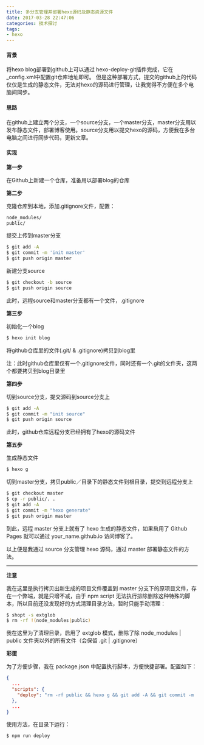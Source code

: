 ```yaml
---
title: 多分支管理并部署hexo源码及静态资源文件
date: 2017-03-28 22:47:06
categories: 技术探讨
tags:
- hexo
---
```

#### 背景

将hexo blog部署到github上可以通过 hexo-deploy-git插件完成，它在_config.xml中配置git仓库地址即可。
但是这种部署方式，提交的github上的代码仅仅是生成的静态文件，无法对hexo的源码进行管理，让我觉得不方便在多个电脑间同步。

#### 思路

在github上建立两个分支，一个source分支，一个master分支，master分支用以发布静态文件，部署博客使用。source分支用以提交hexo的源码，方便我在多台电脑之间进行同步代码，更新文章。

#### 实现

**第一步**

在Github上新建一个仓库，准备用以部署blog的仓库

**第二步**

克隆仓库到本地，添加.gitignore文件，配置：

```bash
node_modules/
public/
```

提交上传到master分支

```bash
$ git add -A
$ git commit -m 'init master'
$ git push origin master
```

新建分支source

```bash
$ git checkout -b source
$ git push origin source
```

此时，远程source和master分支都有一个文件，.gitignore

**第三步**

初始化一个blog

```bash
$ hexo init blog
```

将github仓库里的文件(.git/ & .gitignore)拷贝到blog里

注：此时github仓库里仅有一个.gitignore文件，同时还有一个.git的文件夹，这两个都要拷贝到blog目录里

**第四步**

切到source分支，提交源码到source分支上

```bash
$ git add -A
$ git commit -m "init source"
$ git push origin source
```

此时，github仓库远程分支已经拥有了hexo的源码文件

**第五步**

生成静态文件

```bash
$ hexo g
```

切到master分支，拷贝public／目录下的静态文件到根目录，提交到远程分支上

```bash
$ git checkout master
$ cp -r public/. .
$ git add -A
$ git commit -m "hexo generate"
$ git push origin master
```

到此，远程 master 分支上就有了 hexo 生成的静态文件，如果启用了 Github Pages 就可以通过 your_name.github.io 访问博客了。

以上便是我通过 source 分支管理 hexo 源码，通过 master 部署静态文件的方法。

---

**注意**

我在这里是执行拷贝出新生成的项目文件覆盖到 master 分支下的原项目文件，存在一个弊端，就是只增不减，由于 npm script 无法执行排除删除这种特殊的脚本，所以目前还没发现好的方式清理目录方法，暂时只能手动清理：

```bash
$ shopt -s extglob
$ rm -rf !(node_modules|public)
```
我在这里为了清理目录，启用了 extglob 模式，删除了除 node_modules | public 文件夹以外的所有文件（会保留 .git | .gitignore）


**彩蛋**

为了方便步骤，我在 package.json 中配置执行脚本，方便快捷部署。配置如下：

```json
{
  ...
  "scripts": {
    "deploy": "rm -rf public && hexo g && git add -A && git commit -m 'hexo generate' && git push origin source && git checkout master && rm -rf !(node_modules|public) && cp -r public/. . && git add -A && git commit -m 'deploy master' && git push origin master && git checkout source"
  },
  ...
}
```

使用方法，在目录下运行：

```bash
$ npm run deploy
```
